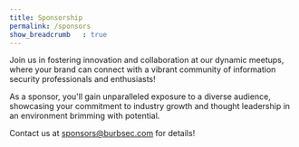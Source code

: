 ```yaml
---
title: Sponsorship
permalink: /sponsors
show_breadcrumb   : true
---
```

Join us in fostering innovation and collaboration at our dynamic meetups, where your brand can connect with a vibrant community of information security professionals and enthusiasts!

As a sponsor, you'll gain unparalleled exposure to a diverse audience, showcasing your commitment to industry growth and thought leadership in an environment brimming with potential.

Contact us at [sponsors@burbsec.com](mailto:sponsors@burbsec.com) for details!
